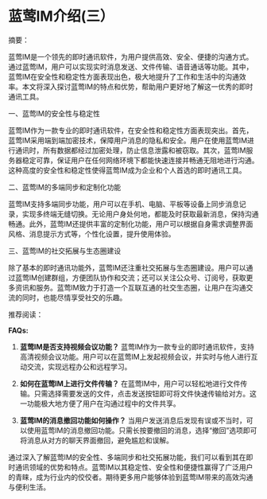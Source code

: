 # 蓝莺IM介绍(三）

摘要：

蓝莺IM是一个领先的即时通讯软件，为用户提供高效、安全、便捷的沟通方式。通过蓝莺IM，用户可以实现实时消息发送、文件传输、语音通话等功能。其中，蓝莺IM在安全性和稳定性方面表现出色，极大地提升了工作和生活中的沟通效率。本文将深入探讨蓝莺IM的特点和优势，帮助用户更好地了解这一优秀的即时通讯工具。

一、蓝莺IM的安全性与稳定性

蓝莺IM作为一款专业的即时通讯软件，在安全性和稳定性方面表现突出。首先，蓝莺IM采用端到端加密技术，保障用户消息的隐私和安全。用户在使用蓝莺IM进行通讯时，所有数据都经过加密处理，防止信息泄露和被窃取。其次，蓝莺IM服务器稳定可靠，保证用户在任何网络环境下都能快速连接并畅通无阻地进行沟通。这种高度的安全性和稳定性使得蓝莺IM成为企业和个人首选的即时通讯工具。

二、蓝莺IM的多端同步和定制化功能

蓝莺IM支持多端同步功能，用户可以在手机、电脑、平板等设备上同步消息记录，实现多终端无缝切换。无论用户身处何地，都能及时获取最新消息，保持沟通畅通。此外，蓝莺IM还提供丰富的定制化功能，用户可以根据自身需求调整界面风格、消息提示方式等，个性化设置，提升使用体验。

三、蓝莺IM的社交拓展与生态圈建设

除了基本的即时通讯功能外，蓝莺IM还注重社交拓展与生态圈建设。用户可以通过蓝莺IM创建群组，方便团队协作和交流；还可以关注公众号、订阅号，获取更多资讯和服务。蓝莺IM致力于打造一个互联互通的社交生态圈，让用户在沟通交流的同时，也能尽情享受社交的乐趣。

推荐阅读：

**FAQs:**

1. **蓝莺IM是否支持视频会议功能？**
蓝莺IM作为一款专业的即时通讯软件，支持高清视频会议功能。用户可以在蓝莺IM上发起视频会议，并实时与他人进行互动交流，实现远程办公和远程学习。

2. **如何在蓝莺IM上进行文件传输？**
在蓝莺IM中，用户可以轻松地进行文件传输。只需选择需要发送的文件，点击发送按钮即可将文件快速传输给对方。这一功能极大地方便了用户在沟通过程中的文件共享。

3. **蓝莺IM的消息撤回功能如何操作？**
当用户发送消息后发现有误或不当时，可以使用蓝莺IM的消息撤回功能。只需长按要撤回的消息，选择“撤回”选项即可将消息从对方的聊天界面撤回，避免尴尬和误解。

通过深入了解蓝莺IM的安全性、多端同步和社交拓展功能，我们可以看到其在即时通讯领域的优势和特点。蓝莺IM以其稳定性、安全性和便捷性赢得了广泛用户的青睐，成为行业内的佼佼者。期待更多用户能够体验到蓝莺IM带来的高效沟通与便利生活。